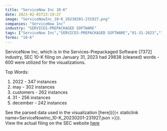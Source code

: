 ```yaml
---
title: "ServiceNow Inc 10-K"
date: 2023-02-01T23:19:27
image: "ServiceNowInc_10-K_20230201-231927.png"
companies: "ServiceNow Inc"
industry: "SERVICES-PREPACKAGED SOFTWARE"
tags: ["ServiceNow Inc","SERVICES-PREPACKAGED SOFTWARE","01-31-2023","10-K"]
forms: "10-K"
---
```

ServiceNow Inc, which is in the Services-Prepackaged Software [7372] industry, SEC 10-K filing on January 31, 2023 had 29838 (cleaned) words - 600 were utilized for the visualizations.

Top Words:
1. 2022 - 347 instances
2. may - 302 instances
3. customers - 262 instances
4. 31 - 256 instances
5. december - 242 instances


See the parsed data used in the visualization [here]({{< staticlink name=ServiceNowInc_10-K_20230201-231927.json >}}).  
View the actual filing on the SEC website [here](https://www.sec.gov/Archives/edgar/data/1373715/0001373715-23-000035.txt)
